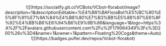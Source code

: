 <div align="center">
![](https://socialify.git.ci/VCBots/VCbot-florabot/image?description=1&descriptionEditable=%E4%B8%BAFloraBot%E5%BC%80%E5%8F%91%E7%9A%84%E4%B8%80%E7%B3%BB%E5%88%97%E6%8F%92%E4%BB%B6%E6%94%B6%E9%9B%86&language=1&logo=https%3A%2F%2Favatars.githubusercontent.com%2Fu%2F179064349%3Fs%3D200%26v%3D4&name=1&owner=1&pattern=Floating%20Cogs&theme=Auto)
![](https://badges.pufler.dev/repos/Vcbot-florabot)
</div>
